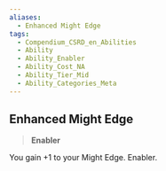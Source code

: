 ```yaml
---
aliases:
  - Enhanced Might Edge
tags:
  - Compendium_CSRD_en_Abilities
  - Ability
  - Ability_Enabler
  - Ability_Cost_NA
  - Ability_Tier_Mid
  - Ability_Categories_Meta
---
```

  
    
## Enhanced Might Edge    
>**Enabler**  
    
You gain +1 to your Might Edge. Enabler.